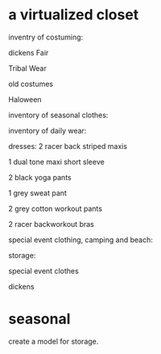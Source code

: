 a virtualized closet
=====================

inventry of costuming:

dickens Fair

Tribal Wear

old costumes

Haloween

inventory of seasonal clothes:

inventory of daily wear:

dresses:
2 racer back striped maxis

1 dual tone maxi short sleeve

2 black yoga pants

1 grey sweat pant

2 grey cotton workout pants

2 racer backworkout bras

special event clothing, camping and beach:


storage:

special event clothes

dickens

seasonal
=========
create a model for storage.
